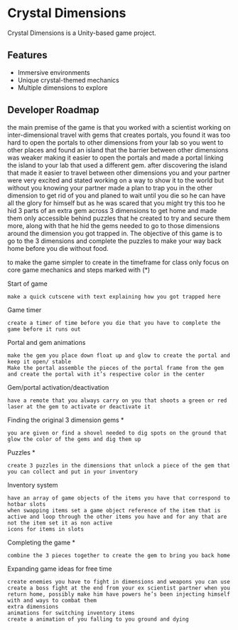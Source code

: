 # Crystal Dimensions

Crystal Dimensions is a Unity-based game project.

## Features

- Immersive environments
- Unique crystal-themed mechanics
- Multiple dimensions to explore

## Developer Roadmap 

the main premise of the game is that you worked with a scientist working on inter-dimensional travel with gems that creates portals, you found it was too hard to open the portals to other dimensions from your lab so you went to other places and found an island that the barrier between other dimensions was weaker making it easier to open the portals and made a portal linking the island to your lab that used a different gem. after discovering the island that made it easier to travel between other dimensions you and your partner were very excited and stated working on a way to show it to the world but without you knowing your partner made a plan to trap you in the other dimension to get rid of you and planed to wait until you die so he can have all the glory for himself but as he was scared that you might try this too he hid 3 parts of an extra gem across 3 dimensions to get home and made them only accessible behind puzzles that he created to try and secure them more, along with that he hid the gems needed to go to those dimensions around the dimension you got trapped in. The objective of this game is to go to the 3 dimensions and complete the puzzles to make your way back home before you die without food.


to make the game simpler to create in the timeframe for class only focus on core game mechanics and steps marked with (*)


Start of game 

    make a quick cutscene with text explaining how you got trapped here 

Game timer 

    create a timer of time before you die that you have to complete the game before it runs out


Portal and gem animations 

    make the gem you place down float up and glow to create the portal and keep it open/ stable
    Make the portal assemble the pieces of the portal frame from the gem and create the portal with it’s respective color in the center

Gem/portal activation/deactivation

    have a remote that you always carry on you that shoots a green or red laser at the gem to activate or deactivate it

Finding the original 3 dimension gems *

    you are given or find a shovel needed to dig spots on the ground that glow the color of the gems and dig them up

Puzzles *

    create 3 puzzles in the dimensions that unlock a piece of the gem that you can collect and put in your inventory 
     
     
     

Inventory system

    have an array of game objects of the items you have that correspond to hotbar slots 
    when swapping items set a game object reference of the item that is active and loop through the other items you have and for any that are not the item set it as non active 
    icons for items in slots 

Completing the game * 

    combine the 3 pieces together to create the gem to bring you back home 

Expanding game ideas for free time 

    create enemies you have to fight in dimensions and weapons you can use
    create a boss fight at the end from your ex scientist partner when you return home, possibly make him have powers he’s been injecting himself with and ways to combat them
    extra dimensions
    animations for switching inventory items 
    create a animation of you falling to you ground and dying
